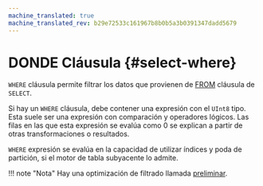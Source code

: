 ```yaml
---
machine_translated: true
machine_translated_rev: b29e72533c161967b8b0b5a3b0391347dadd5679
---
```


# DONDE Cláusula {#select-where}

`WHERE` cláusula permite filtrar los datos que provienen de [FROM](from.md) cláusula de `SELECT`.

Si hay un `WHERE` cláusula, debe contener una expresión con el `UInt8` tipo. Esta suele ser una expresión con comparación y operadores lógicos. Las filas en las que esta expresión se evalúa como 0 se explican a partir de otras transformaciones o resultados.

`WHERE` expresión se evalúa en la capacidad de utilizar índices y poda de partición, si el motor de tabla subyacente lo admite.

!!! note "Nota"
    Hay una optimización de filtrado llamada [preliminar](prewhere.md).
